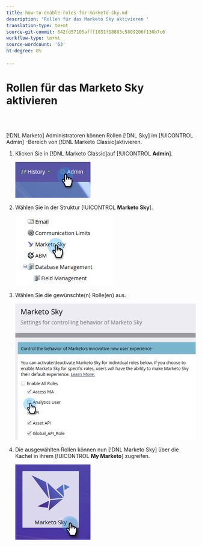 ```yaml
---
title: how-to-enable-roles-for-marketo-sky.md
description: 'Rollen für das Marketo Sky aktivieren '
translation-type: tm+mt
source-git-commit: 642fd57105afff1031f18883c5809206f136b7c6
workflow-type: tm+mt
source-wordcount: '63'
ht-degree: 0%

---
```



# Rollen für das Marketo Sky aktivieren

<br> 

[!DNL Marketo] Administratoren können Rollen [!DNL Sky] im [!UICONTROL Admin] -Bereich von [!DNL Marketo Classic]aktivieren.

1. Klicken Sie in [!DNL Marketo Classic]auf [!UICONTROL **Admin**].

   ![Bild eins](/help/sky/assets/home/how-to-enable-roles-for-marketo-sky/how-to-enable-roles-for-marketo-sky-1.png)

1. Wählen Sie in der Struktur [!UICONTROL **Marketo Sky**].

   ![Bild zwei](/help/sky/assets/home/how-to-enable-roles-for-marketo-sky/how-to-enable-roles-for-marketo-sky-2.png)

1. Wählen Sie die gewünschte(n) Rolle(en) aus.

   ![Bild drei](/help/sky/assets/home/how-to-enable-roles-for-marketo-sky/how-to-enable-roles-for-marketo-sky-3.png)

1. Die ausgewählten Rollen können nun [!DNL Marketo Sky] über die Kachel in ihrem [!UICONTROL **My Marketo**] zugreifen.

   ![Bild vier](/help/sky/assets/home/how-to-enable-roles-for-marketo-sky/how-to-enable-roles-for-marketo-sky-4.png)